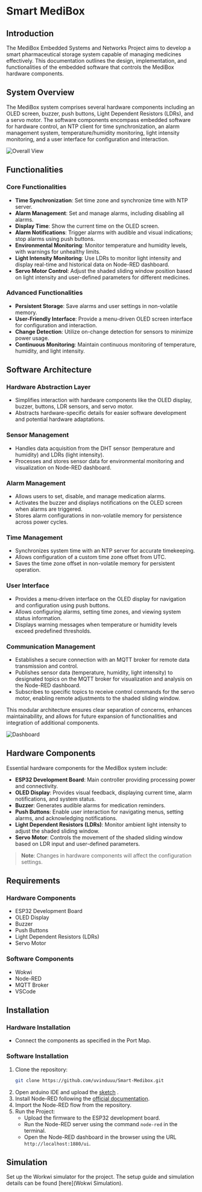 # Smart MediBox

## Introduction
The MediBox Embedded Systems and Networks Project aims to develop a smart pharmaceutical storage system capable of managing medicines effectively. This documentation outlines the design, implementation, and functionalities of the embedded software that controls the MediBox hardware components.

## System Overview
The MediBox system comprises several hardware components including an OLED screen, buzzer, push buttons, Light Dependent Resistors (LDRs), and a servo motor. The software components encompass embedded software for hardware control, an NTP client for time synchronization, an alarm management system, temperature/humidity monitoring, light intensity monitoring, and a user interface for configuration and interaction.

![Overall View](Images/Diagram.png)


## Functionalities

### Core Functionalities
- **Time Synchronization**: Set time zone and synchronize time with NTP server.
- **Alarm Management**: Set and manage alarms, including disabling all alarms.
- **Display Time**: Show the current time on the OLED screen.
- **Alarm Notifications**: Trigger alarms with audible and visual indications; stop alarms using push buttons.
- **Environmental Monitoring**: Monitor temperature and humidity levels, with warnings for unhealthy limits.
- **Light Intensity Monitoring**: Use LDRs to monitor light intensity and display real-time and historical data on Node-RED dashboard.
- **Servo Motor Control**: Adjust the shaded sliding window position based on light intensity and user-defined parameters for different medicines.

### Advanced Functionalities
- **Persistent Storage**: Save alarms and user settings in non-volatile memory.
- **User-Friendly Interface**: Provide a menu-driven OLED screen interface for configuration and interaction.
- **Change Detection**: Utilize on-change detection for sensors to minimize power usage.
- **Continuous Monitoring**: Maintain continuous monitoring of temperature, humidity, and light intensity.

## Software Architecture

### Hardware Abstraction Layer
- Simplifies interaction with hardware components like the OLED display, buzzer, buttons, LDR sensors, and servo motor.
- Abstracts hardware-specific details for easier software development and potential hardware adaptations.

### Sensor Management
- Handles data acquisition from the DHT sensor (temperature and humidity) and LDRs (light intensity).
- Processes and stores sensor data for environmental monitoring and visualization on Node-RED dashboard.

### Alarm Management
- Allows users to set, disable, and manage medication alarms.
- Activates the buzzer and displays notifications on the OLED screen when alarms are triggered.
- Stores alarm configurations in non-volatile memory for persistence across power cycles.

### Time Management
- Synchronizes system time with an NTP server for accurate timekeeping.
- Allows configuration of a custom time zone offset from UTC.
- Saves the time zone offset in non-volatile memory for persistent operation.

### User Interface
- Provides a menu-driven interface on the OLED display for navigation and configuration using push buttons.
- Allows configuring alarms, setting time zones, and viewing system status information.
- Displays warning messages when temperature or humidity levels exceed predefined thresholds.

### Communication Management
- Establishes a secure connection with an MQTT broker for remote data transmission and control.
- Publishes sensor data (temperature, humidity, light intensity) to designated topics on the MQTT broker for visualization and analysis on the Node-RED dashboard.
- Subscribes to specific topics to receive control commands for the servo motor, enabling remote adjustments to the shaded sliding window.

This modular architecture ensures clear separation of concerns, enhances maintainability, and allows for future expansion of functionalities and integration of additional components.

![Dashboard](Images/Dashboard.png)

## Hardware Components
Essential hardware components for the MediBox system include:

- **ESP32 Development Board**: Main controller providing processing power and connectivity.
- **OLED Display**: Provides visual feedback, displaying current time, alarm notifications, and system status.
- **Buzzer**: Generates audible alarms for medication reminders.
- **Push Buttons**: Enable user interaction for navigating menus, setting alarms, and acknowledging notifications.
- **Light Dependent Resistors (LDRs)**: Monitor ambient light intensity to adjust the shaded sliding window.
- **Servo Motor**: Controls the movement of the shaded sliding window based on LDR input and user-defined parameters.

> **Note**: Changes in hardware components will affect the configuration settings.

## Requirements

### Hardware Components
- ESP32 Development Board
- OLED Display
- Buzzer
- Push Buttons
- Light Dependent Resistors (LDRs)
- Servo Motor

### Software Components
- Wokwi
- Node-RED
- MQTT Broker
- VSCode

## Installation

### Hardware Installation
- Connect the components as specified in the Port Map.

### Software Installation
1. Clone the repository:
    ```sh
    git clone https://github.com/uvinduuu/Smart-Medibox.git
    ```
2. Open arduino IDE and upload the [sketch](Software/sketch02.ino) .
3. Install Node-RED following the [official documentation](https://nodered.org/docs/getting-started/).
4. Import the Node-RED flow from the repository.
5. Run the Project:
    - Upload the firmware to the ESP32 development board.
    - Run the Node-RED server using the command `node-red` in the terminal.
    - Open the Node-RED dashboard in the browser using the URL `http://localhost:1880/ui`.

## Simulation
Set up the Workwi simulator for the project. The setup guide and simulation details can be found [here](Wokwi Simulation).

